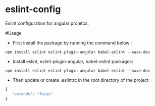 # eslint-config
Eslint configuration for angular projetcs.

#Usage

* First install the package by running the command below :
```unix
npm install eslint eslint-plugin-angular babel-eslint --save-dev
```

* Install eslint, eslint-plugin-angular, babel-eslint packages:
```unix
npm install eslint eslint-plugin-angular babel-eslint --save-dev
```
* Then update or create .eslintrc in the root directory of the project

```js
{
   "extends": "focus"
}
```
